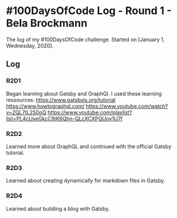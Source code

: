 # #100DaysOfCode Log - Round 1 - Bela Brockmann

The log of my #100DaysOfCode challenge. Started on [January 1, Wednesday, 2020].

## Log

### R2D1
Began learning about Gatsby and GraphQl. I used these learning ressources:
https://www.gatsbyjs.org/tutorial
https://www.howtographql.com/
https://www.youtube.com/watch?v=ZQL7tL2S0oQ
https://www.youtube.com/playlist?list=PL4cUxeGkcC9iK6Qhn-QLcXCXPQUov1U7f

### R2D2
Learned more about GraphQL and continued with the official Gatsby tutorial.

### R2D3
Learned about creating dynamically for markdown files in Gatsby. 

### R2D4
Learned about building a blog with Gatsby.

